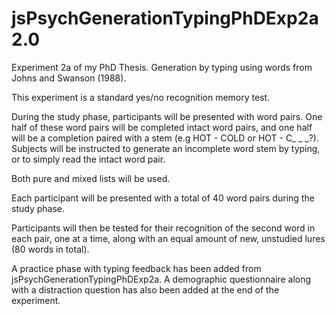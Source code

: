 # jsPsychGenerationTypingPhDExp2a 2.0
Experiment 2a of my PhD Thesis. Generation by typing using words from Johns and Swanson (1988).

This experiment is a standard yes/no recognition memory test.

During the study phase, participants will be presented with word pairs. One half of these word pairs will be completed intact word pairs, and one half will be a completion paired with a stem (e.g HOT - COLD or HOT - C_ _ _?). Subjects will be instructed to generate an incomplete word stem by typing, or to simply read the intact word pair.

Both pure and mixed lists will be used.

Each participant will be presented with a total of 40 word pairs during the study phase.

Participants will then be tested for their recognition of the second word in each pair, one at a time, along with an equal amount of new, unstudied lures (80 words in total).

A practice phase with typing feedback has been added from jsPsychGenerationTypingPhDExp2a. A demographic questionnaire along with a distraction question has also been added at the end of the experiment.
